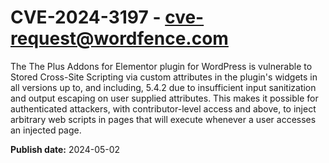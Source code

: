 # CVE-2024-3197 - cve-request@wordfence.com

The The Plus Addons for Elementor plugin for WordPress is vulnerable to Stored Cross-Site Scripting via custom attributes in the plugin's widgets in all versions up to, and including, 5.4.2 due to insufficient input sanitization and output escaping on user supplied attributes. This makes it possible for authenticated attackers, with contributor-level access and above, to inject arbitrary web scripts in pages that will execute whenever a user accesses an injected page.

**Publish date:** 2024-05-02
